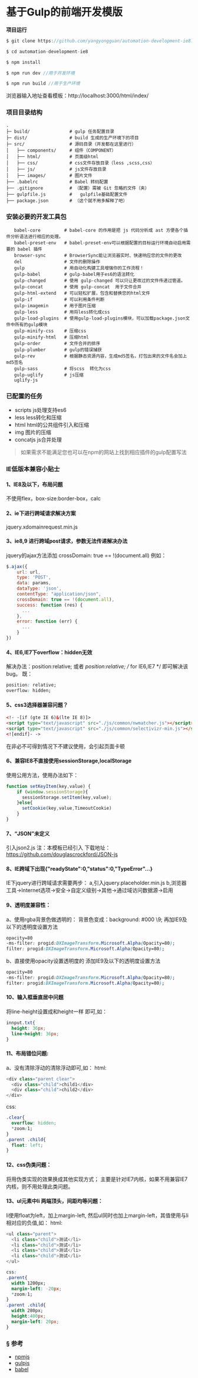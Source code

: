 # 基于Gulp的前端开发模版






**项目运行**
```javascript
$ git clone https://github.com/yangyongguan/automation-development-ie8.git

$ cd automation-development-ie8

$ npm install

$ npm run dev //用于开发环境

$ npm run build //用于生产环境

```
浏览器输入地址查看模板：http://localhost:3000/html/index/


### 项目目录结构

```
.
├─ build/               # gulp 任务配置目录
├─ dist/                # build 生成的生产环境下的项目
├─ src/                 # 源码目录（开发都在这里进行）
│   ├── components/     # 组件（COMPONENT）
│   ├── html/           # 页面级html
│   ├── css/            # css文件存放目录（less ,scss,css）
│   ├── js/             # js文件存放目录
│   ├── images/         # 图片文件
├── .babelrc            # Babel 转码配置
├── .gitignore          # （配置）需被 Git 忽略的文件（夹）
├── gulpfile.js         #   gulpfile基础配置文件
├── package.json        # （这个就不用多解释了吧）
```


### 安装必要的开发工具包
```
   babel-core         # babel-core 的作用是把 js 代码分析成 ast 方便各个插件分析语法进行相应的处理。
   babel-preset-env   # babel-preset-env可以根据配置的目标运行环境自动启用需要的 babel 插件
   browser-sync       # BrowserSync能让浏览器实时、快速响应您的文件的更改
   del                # 文件的删除操作
   gulp               # 用自动化构建工具增强你的工作流程！
   gulp-babel         # gulp-babel用于es6的语法转化
   gulp-changed       # 使用 gulp-changed 可以只让更改过的文件传递过管道。
   gulp-concat        # 使用 gulp-concat  用于文件合并
   gulp-html-extend   # 可以轻松扩展，包含和替换您的html文件
   gulp-if            # 可以利用条件判断
   gulp-imagemin      # 用于图片压缩
   gulp-less          # 用将less转化成css
   gulp-load-plugins  # 使用gulp-load-plugins模块，可以加载package.json文件中所有的gulp模块
   gulp-minify-css    # 压缩css
   gulp-minify-html   # 压缩html
   gulp-order         # 文件合并的排序
   gulp-plumber       # gulp的错误捕获
   gulp-rev           # 根据静态资源内容，生成md5签名，打包出来的文件名会加上md5签名
   gulp-sass          # 将scss  转化为css
   gulp-uglify        # js压缩
   uglify-js
```

### 已配置的任务
   + scripts  js处理支持es6
   + less     less转化和压缩
   + html     html的公共组件引入和压缩
   + img      图片的压缩
   + concatjs js合并处理
   
   > 如果需求不能满足您也可以在npm的网站上找到相应插件的gulp配置写法

### IE低版本兼容小贴士
#### 1、IE8及以下，布局问题
不使用flex，box-size:border-box，calc

#### 2、ie下进行跨域请求解决方案
jquery.xdomainrequest.min.js
#### 3、ie8,9 进行跨域post请求，参数无法传递解决办法
jquery的ajax方法添加
crossDomain: true == !(document.all)
例如：
```javascript
$.ajax({
    url: url,
    type: 'POST',
    data: params,
    dataType: 'json',
    contentType: "application/json",
    crossDomain: true == !(document.all),
    success: function (res) {
      ...
    },
    error: function (err) {
      ...
    }
})
```
#### 4、IE6,IE7下overflow：hidden无效
解决办法：position:relative; 或者 *position:relative; /* for IE6,IE7 */ 即可解决该bug。
既：
```css
position: relative;
overflow: hidden;
```
#### 5、css3选择器兼容问题？
```html
<!- -[if (gte IE 6)&(lte IE 8)]>
<script type="text/javascript" src="./js/common/nwmatcher.js"></script>
<script type="text/javascript" src="./js/common/selectivizr-min.js"></script>
<![endif]- ->
```
在非必不可得到情况下不建议使用，会引起页面卡顿
#### 6、兼容IE8不直接使用sessionStorage,localStorage
使用公用方法，使用办法如下：
```javascript
function setKeyItem(key,value) {
    if (window.sessionStorage){
      sessionStorage.setItem(key,value);
    }else{
      setCookie(key,value,TimeoutCookie)
    }
}
```
#### 7、“JSON”未定义
引入json2.js
注：本模板已经引入
下载地址：https://github.com/douglascrockford/JSON-js

#### 8、IE跨域下出现{"readyState":0,"status":0,"TypeError"...}
IE下jquery进行跨域请求需要两步：
a,引入jquery.placeholder.min.js
b,浏览器 工具->Internet选项->安全->自定义级别->其他->通过域访问数据源->启用

#### 9、透明度兼容性：
a、使用rgba背景色做透明的：
背景色变成：background: #000 \9;
再加IE9及以下的透明度设置方法
```css
opacity=80
-ms-filter: progid:DXImageTransform.Microsoft.Alpha(Opacity=80);
filter: progid:DXImageTransform.Microsoft.Alpha(Opacity=80);
```
b、直接使用opacity设置透明度的
添加IE9及以下的透明度设置方法
```css
opacity=80
-ms-filter: progid:DXImageTransform.Microsoft.Alpha(Opacity=80);
filter: progid:DXImageTransform.Microsoft.Alpha(Opacity=80);
```
#### 10、输入框垂直居中问题
将line-height设置成和height一样 即可,如：
```css
innput.txt{
  height: 36px;
  line-height: 36px;
}
```
#### 11、布局错位问题:
a、没有清除浮动的清除浮动即可,如：
html:
```javascript
<div class="parent clear">
  <div class="child">child1</div>
  <div class="child">child2</div>
</div>
```
css:
```css
.clear{
  overflow: hidden;
  *zoom:1;
}
.parent .child{
  float: left;
}
```
#### 12、css伪类问题：
将用伪类实现的效果换成其他实现方式；
  主要是针对IE7内核，如果不用兼容IE7内核，则不用处理此类问题。
#### 13、ul元素中li 两端顶头，间距均等问题：
li使用float为left，加上margin-left,
然后ul同时也加上margin-left，其值使用与li相对应的负值,如：
html:
```javascript
<ul class="parent">
  <li class="child">测试</li>
  <li class="child">测试</li>
  <li class="child">测试</li>
  <li class="child">测试</li>
</ul>
```
```css
css:
.parent{
  width 1200px;
  margin-left: -20px;
  *zoom:1;
}
.parent .child{
  width 280px;
  height:400px;
  margin-left: 20px;
}
```

   ### <a name="reference">&sect; 参考</a>
* [npmjs](https://www.npmjs.com/)
* [gulpjs](http://www.gulpjs.com.cn/)
* [babel](https://babeljs.cn/)





